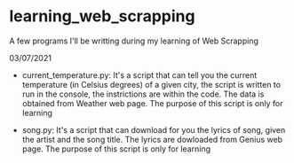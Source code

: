 # learning_web_scrapping
A few programs I'll be writting during my learning of Web Scrapping

03/07/2021
- current_temperature.py: It's a script that can tell you the current temperature (in Celsius degrees) of a given city, the script is written to run in the console, the instrictions are within the code. The data is obtained from Weather web page. The purpose of this script is only for learning

- song.py: It's a script that can download for you the lyrics of song, given the artist and the song title. The lyrics are dowloaded from Genius web page. The purpose of this script is only for learning
